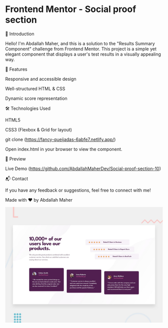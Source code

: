 # Frontend Mentor - Social proof section

🌟 Introduction

Hello! I'm Abdallah Maher, and this is a solution to the "Results Summary Component" challenge from Frontend Mentor. This project is a simple yet elegant component that displays a user's test results in a visually appealing way.

🚀 Features

Responsive and accessible design

Well-structured HTML & CSS

Dynamic score representation

🛠 Technologies Used

HTML5

CSS3 (Flexbox & Grid for layout)

git clone (https://fancy-queijadas-6abfe7.netlify.app/)

Open index.html in your browser to view the component.

🎨 Preview

Live Demo (https://github.com/AbdallahMaherDev/Social-proof-section-10)

📬 Contact

If you have any feedback or suggestions, feel free to connect with me!

Made with ❤️ by Abdallah Maher

![Design preview for the Social proof section coding challenge](./design/desktop-preview.jpg)


